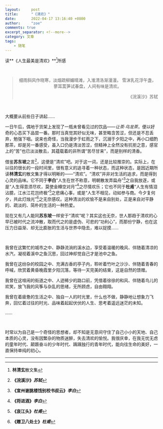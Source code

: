 ```yaml
---
layout:     post
title:      "《清欢》" 
date:       2022-04-17 13:16:40 +0800
author:     "zoe"
comments: true
excerpt_separator: <!--more-->
category: 文章
tags:
    - 随笔
---
```


读**《人生最美是清欢》**[^1]所感

<!--more-->

<br>

<blockquote>
    <p align="center">
        细雨斜风作晓寒，淡烟疏柳媚晴滩，入淮清洛渐漫漫。		雪沫乳花浮午盏，蓼耳蒿笋试春盘，人间有味是清欢。
    </p>
    <p align="right">
    《浣溪沙》苏轼
    </p>
</blockquote>

<br>

大概要从前些日子讲起……

一日午后，偶地于货架上发现了一瓶未曾看见过的饮品——*让茶·乌龙茶*，便以好奇的心态买下品尝一番。那时当真觉其好似无味，甚至略含苦涩，但还是不忍丢弃，勉强下咽。说来也奇怪，当我漫步于虹雨之下，沉溺于夕阳之中，再小口细酌那茶，却是另一番感受，虽入口仍是清淡苦涩，但精神上全然没有抗拒之意，感官上的“苦”也已淡淡散去，其蕴载着的非所谓“苦尽甘来”，而是别样的清香。

借鉴**苏东坡**之言[^2]，这便是“清欢”吧。对于这一词，还是比较推崇的。实际上，在以往的很长的一段时间里，很有意义的追寻着一种状态，而这种状态，是因近期所读**林清玄**的散文集才得以明晰的——“清欢”。“清欢”并非对生活的追求，而是得到心灵的品味。它不同于**李白**“人生在世不称意，明朝散发弄扁舟”[^3]之自我放逐，或是“人生得意须尽欢，莫使金樽空对月”[^4]之尽情欢乐；它也不同于**杜甫**“人生有情泪沾臆，江水江花岂终极”[^5]之悲痛心事，或是“人生不相见，动如参与商。今夕复何夕，共此灯烛光”[^6]之无奈感叹。这种清淡的欢愉不是来自别处，正是来自对平静的、疏淡的、简朴的生活的一种热爱。

现在又有几人能同**苏东坡**一样安于“清欢”呢？其实这也无奈，世人那趋于清欢的心早已被时代之流冲散，取而代之的是虚伪、可悲的“功利心”，而那份宁静，也在这压力日益渐、却无比膨胀的生活与世界中隐去，难以捉摸……

<br>

我曾在这繁忙的城市之中、静静流淌的溪水边，享受着温暖的晚风、伴随着清凉的水汽，凝视着溪中之鱼沉思，回过神却觉自己才是池中之鱼。

我曾在这纷杂的校园之中、充满古香的亭子内，聆听着竹叶之沙沙、伴随着青春的呼喊，欣赏着黄昏晚霞里夕阳沉落，等待一天完美的结束，这是自然的馈赠。

我曾在这喧闹的街道之中、人迹稀少的路口前，凭借着徐徐的和风、伴随着鸟儿的欢笑，放飞我的风筝与杂乱的思绪，无所顾虑，自由翱翔。

我曾在着疲惫的生活之中、独自一人的时光里，什么也不做，静静地让想象力飞奔，回忆着过往的时光、品味着起起伏伏的人生、思考着遥远迷茫的未知。

……

<br>

时常以为自己是一个奇怪的思想者，却不知是无意间守住了自己小小的天地、自己本质的心灵，没有因繁杂的物质迷醉，失去清欢的愉悦。我很庆幸，在我无忧无虑的童年时代、颠踬奋斗的少年时代、踽踽独行的青年时代，能向往生命的美好，一直保持单纯的初心。

***

[^1]:**林清玄**[^7]散文集

[^2]:**《浣溪沙》*苏轼***

[^3]:**《宣州谢脁楼饯别校书叔云》*李白***

[^4]:**《将进酒》*李白***

[^5]:**《哀江头》*杜甫***

[^6]:**《赠卫八处士》*杜甫***

[^7]:**林清玄**，台湾高雄人，著名散文家，被誉为**“当代散文八大家”**之一

